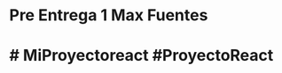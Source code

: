 <h1>Pre Entrega 1 Max Fuentes<h1>


#   M i P r o y e c t o r e a c t 
 
 # P r o y e c t o R e a c t  
 